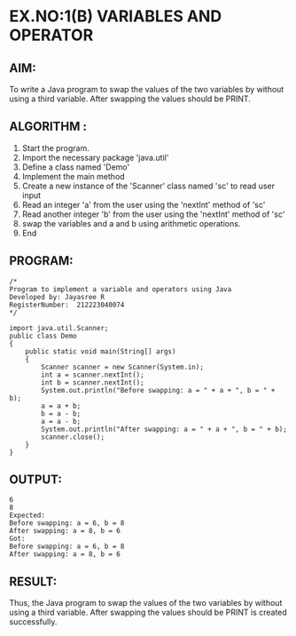 # EX.NO:1(B) VARIABLES AND OPERATOR

## AIM:
To write a Java program to swap the values of the two variables by without using a third variable. After swapping the values should be PRINT.

## ALGORITHM :
1.	Start the program.
2.	Import the necessary package 'java.util'
3.	Define a class named 'Demo'
4.	Implement the main method
5.	Create a new instance of the 'Scanner' class named 'sc' to read user input
6.	Read an integer 'a' from the user using the 'nextInt' method of 'sc'
7.	Read another integer 'b' from the user using the 'nextInt' method of 'sc'
8.	swap the variables and a and b using arithmetic operations.
9.	End





## PROGRAM:
 ```
/*
Program to implement a variable and operators using Java
Developed by: Jayasree R
RegisterNumber:  212223040074
*/
```

```
import java.util.Scanner;
public class Demo
{
    public static void main(String[] args) 
    {
        Scanner scanner = new Scanner(System.in);
        int a = scanner.nextInt();
        int b = scanner.nextInt();
        System.out.println("Before swapping: a = " + a + ", b = " + b);
        a = a + b;
        b = a - b;
        a = a - b;
        System.out.println("After swapping: a = " + a + ", b = " + b);
        scanner.close();
    }
}

```



## OUTPUT:

```
6
8
Expected:
Before swapping: a = 6, b = 8
After swapping: a = 8, b = 6
Got:
Before swapping: a = 6, b = 8
After swapping: a = 8, b = 6
```



## RESULT:
Thus, the Java program to swap the values of the two variables by without using a third variable. After swapping the values should be PRINT is created successfully.
